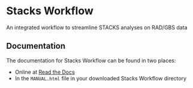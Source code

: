 # Stacks Workflow

An integrated workflow to streamline STACKS analyses on RAD/GBS data

## Documentation

The documentation for Stacks Workflow can be found in two places:

- Online at [Read the Docs](http://stacks-workflow.readthedocs.org/en/latest/)
- In the ``MANUAL.html`` file in your downloaded Stacks Workflow directory

